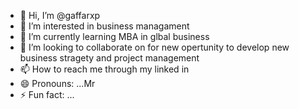 - 👋 Hi, I’m @gaffarxp
- 👀 I’m interested in business managament 
- 🌱 I’m currently learning MBA in glbal business 
- 💞️ I’m looking to collaborate on for new opertunity to develop new business stragety and project management 
- 📫 How to reach me through my linked in 
- 😄 Pronouns: ...Mr
- ⚡ Fun fact: ...

<!---
gaffarxp/gaffarxp is a ✨ special ✨ repository because its `README.md` (this file) appears on your GitHub profile.
You can click the Preview link to take a look at your changes.
--->

